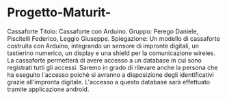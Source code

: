 # Progetto-Maturit-
Cassaforte
Titolo: Cassaforte con Arduino.
Gruppo: Perego Daniele, Piscitelli Federico, Leggio Giuseppe.
Spiegazione: Un modello di cassaforte costruita con Arduino, integrando un sensore di impronte digitali, un tastierino numerico, un display e una shield per la comunicazione wireles.
La cassaforte permetterà di avere accesso a un database in cui sono registrati tutti gli accessi.
Saremo in grado di rilevare anche la persona che ha eseguito l'accesso poichè si avranno a disposizione degli identificativi grazie all'impronta digitale.
L'accesso a questo database sarà effettuato tramite applicazione android.
